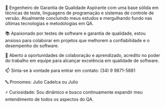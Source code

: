 🌱 Engenheiro de Garantia de Qualidade Aspirante com uma base sólida em técnicas de teste, linguagens de programação e sistemas de controle de versão. Atualmente concluindo meus estudos e mergulhando fundo nas últimas tecnologias e metodologias em QA.

📚 Apaixonado por testes de software e garantia de qualidade, estou ansioso para colaborar em projetos que melhorem a confiabilidade e o desempenho do software.

🤝 Aberto a oportunidades de colaboração e aprendizado, acredito no poder do trabalho em equipe para alcançar excelência em qualidade de software.

📫 Sinta-se à vontade para entrar em contato: (34) 9 9871-5881

🔤 Pronomes: Julio Cadelca ou Julio

⚡ Curiosidade: Sou dinâmico e busco continuamente expandir meu entendimento de todos os aspectos do QA.
